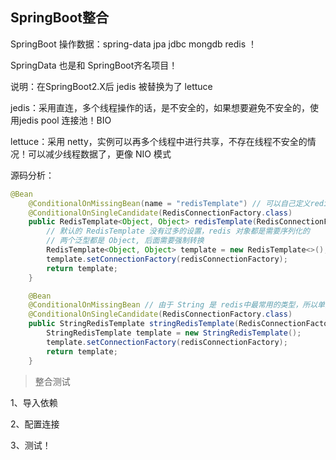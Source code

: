 ## SpringBoot整合

SpringBoot 操作数据：spring-data jpa jdbc mongdb redis ！

SpringData 也是和 SpringBoot齐名项目！

说明：在SpringBoot2.X后 jedis 被替换为了 lettuce

jedis：采用直连，多个线程操作的话，是不安全的，如果想要避免不安全的，使用jedis pool 连接池！BIO

lettuce：采用 netty，实例可以再多个线程中进行共享，不存在线程不安全的情况！可以减少线程数据了，更像 NIO 模式

源码分析：

~~~java
@Bean
	@ConditionalOnMissingBean(name = "redisTemplate") // 可以自己定义redisTemplate替换这个默认的
	@ConditionalOnSingleCandidate(RedisConnectionFactory.class)
	public RedisTemplate<Object, Object> redisTemplate(RedisConnectionFactory redisConnectionFactory) {
        // 默认的 RedisTemplate 没有过多的设置，redis 对象都是需要序列化的
        // 两个泛型都是 Object, 后面需要强制转换
		RedisTemplate<Object, Object> template = new RedisTemplate<>();
		template.setConnectionFactory(redisConnectionFactory);
		return template;
	}

	@Bean
	@ConditionalOnMissingBean // 由于 String 是 redis中最常用的类型，所以单独提出来了一个bean
	@ConditionalOnSingleCandidate(RedisConnectionFactory.class)
	public StringRedisTemplate stringRedisTemplate(RedisConnectionFactory redisConnectionFactory) {
		StringRedisTemplate template = new StringRedisTemplate();
		template.setConnectionFactory(redisConnectionFactory);
		return template;
	}
~~~

> 整合测试

1、导入依赖

2、配置连接

3、测试！




